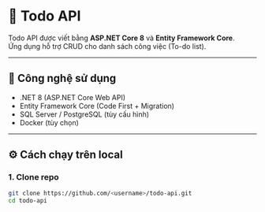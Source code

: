 # 📝 Todo API

Todo API được viết bằng **ASP.NET Core 8** và **Entity Framework Core**.  
Ứng dụng hỗ trợ CRUD cho danh sách công việc (To-do list).

---

## 🚀 Công nghệ sử dụng
- .NET 8 (ASP.NET Core Web API)
- Entity Framework Core (Code First + Migration)
- SQL Server / PostgreSQL (tùy cấu hình)
- Docker (tùy chọn)

---

## ⚙️ Cách chạy trên local

### 1. Clone repo
```bash
git clone https://github.com/<username>/todo-api.git
cd todo-api
